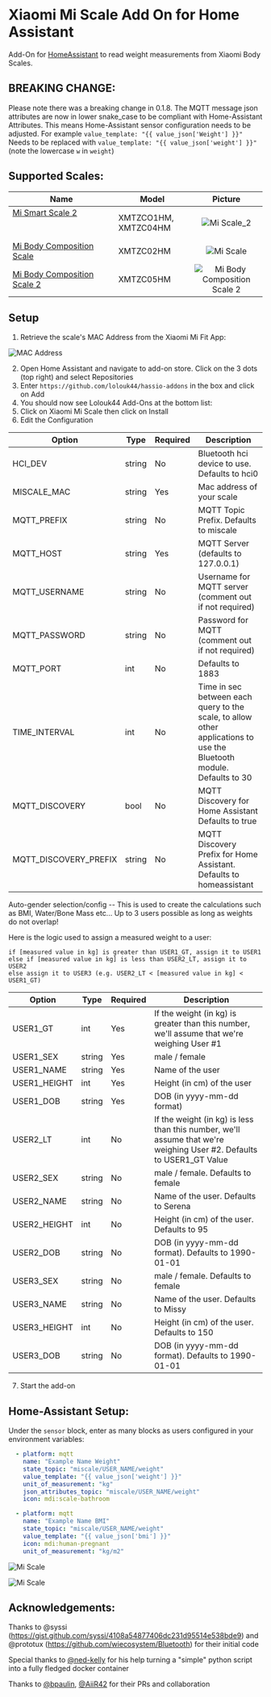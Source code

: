 # Xiaomi Mi Scale Add On for Home Assistant

Add-On for [HomeAssistant](https://www.home-assistant.io/) to read weight measurements from Xiaomi Body Scales.

## BREAKING CHANGE:
Please note there was a breaking change in 0.1.8. The MQTT message json attributes are now in lower snake_case to be compliant with Home-Assistant Attributes.
This means Home-Assistant sensor configuration needs to be adjusted.
For example 
`value_template: "{{ value_json['Weight'] }}"`
Needs to be replaced with
`value_template: "{{ value_json['weight'] }}"`
(note the lowercase `w` in `weight`)

## Supported Scales:
Name | Model | Picture
--- | --- | :---:
[Mi Smart Scale 2](https://www.mi.com/global/scale) &nbsp; &nbsp; &nbsp; &nbsp; &nbsp; &nbsp; &nbsp; &nbsp; &nbsp; &nbsp; &nbsp; &nbsp; &nbsp; &nbsp; &nbsp; &nbsp; &nbsp; &nbsp; &nbsp; &nbsp; &nbsp; &nbsp; &nbsp; &nbsp; &nbsp; &nbsp; &nbsp; &nbsp; &nbsp; &nbsp; &nbsp; &nbsp; &nbsp; &nbsp; &nbsp; &nbsp; &nbsp; &nbsp; &nbsp; &nbsp; &nbsp; &nbsp; &nbsp; &nbsp; &nbsp; &nbsp; &nbsp; | XMTZCO1HM, XMTZC04HM | ![Mi Scale_2](https://github.com/lolouk44/xiaomi_mi_scale/blob/master/Screenshots/Mi_Smart_Scale_2_Thumb.png)
[Mi Body Composition Scale](https://www.mi.com/global/mi-body-composition-scale/) | XMTZC02HM | ![Mi Scale](https://github.com/lolouk44/xiaomi_mi_scale/blob/master/Screenshots/Mi_Body_Composition_Scale_Thumb.png)
[Mi Body Composition Scale 2](https://c.mi.com/thread-2289389-1-0.html) | XMTZC05HM | ![Mi Body Composition Scale 2](https://github.com/lolouk44/xiaomi_mi_scale/blob/master/Screenshots/Mi_Body_Composition_Scale_2_Thumb.png)


## Setup

1. Retrieve the scale's MAC Address from the Xiaomi Mi Fit App:

![MAC Address](https://github.com/lolouk44/xiaomi_mi_scale/blob/master/Screenshots/MAC_Address.png)

2. Open Home Assistant and navigate to add-on store. Click on the 3 dots (top right) and select Repositories
3. Enter `https://github.com/lolouk44/hassio-addons` in the box and click on Add
4. You should now see Lolouk44 Add-Ons at the bottom list:
5. Click on Xiaomi Mi Scale then click on Install
6. Edit the Configuration


Option | Type | Required | Description
--- | --- | --- | ---
HCI_DEV | string | No | Bluetooth hci device to use. Defaults to hci0
MISCALE_MAC | string | Yes | Mac address of your scale
MQTT_PREFIX | string | No | MQTT Topic Prefix. Defaults to miscale
MQTT_HOST | string | Yes | MQTT Server (defaults to 127.0.0.1)
MQTT_USERNAME | string | No | Username for MQTT server (comment out if not required)
MQTT_PASSWORD | string | No | Password for MQTT (comment out if not required)
MQTT_PORT | int | No | Defaults to 1883
TIME_INTERVAL | int | No | Time in sec between each query to the scale, to allow other applications to use the Bluetooth module. Defaults to 30
MQTT_DISCOVERY | bool | No | MQTT Discovery for Home Assistant Defaults to true
MQTT_DISCOVERY_PREFIX | string | No | MQTT Discovery Prefix for Home Assistant. Defaults to homeassistant


Auto-gender selection/config -- This is used to create the calculations such as BMI, Water/Bone Mass etc...
Up to 3 users possible as long as weights do not overlap!

Here is the logic used to assign a measured weight to a user:
```
if [measured value in kg] is greater than USER1_GT, assign it to USER1
else if [measured value in kg] is less than USER2_LT, assign it to USER2
else assign it to USER3 (e.g. USER2_LT < [measured value in kg] < USER1_GT)
```

Option | Type | Required | Description
--- | --- | --- | ---
USER1_GT | int | Yes | If the weight (in kg) is greater than this number, we'll assume that we're weighing User #1
USER1_SEX | string | Yes | male / female
USER1_NAME | string | Yes | Name of the user
USER1_HEIGHT | int | Yes | Height (in cm) of the user
USER1_DOB | string | Yes | DOB (in yyyy-mm-dd format)
USER2_LT | int | No | If the weight (in kg) is less than this number, we'll assume that we're weighing User #2. Defaults to USER1_GT Value
USER2_SEX | string | No | male / female. Defaults to female
USER2_NAME | string | No | Name of the user. Defaults to Serena
USER2_HEIGHT | int | No |Height (in cm) of the user. Defaults to 95
USER2_DOB | string | No | DOB (in yyyy-mm-dd format). Defaults to 1990-01-01
USER3_SEX | string | No | male / female. Defaults to female
USER3_NAME | string | No | Name of the user. Defaults to Missy
USER3_HEIGHT | int | No |Height (in cm) of the user. Defaults to 150
USER3_DOB | string | No | DOB (in yyyy-mm-dd format). Defaults to 1990-01-01


7. Start the add-on


## Home-Assistant Setup:
Under the `sensor` block, enter as many blocks as users configured in your environment variables:

```yaml
  - platform: mqtt
    name: "Example Name Weight"
    state_topic: "miscale/USER_NAME/weight"
    value_template: "{{ value_json['weight'] }}"
    unit_of_measurement: "kg"
    json_attributes_topic: "miscale/USER_NAME/weight"
    icon: mdi:scale-bathroom

  - platform: mqtt
    name: "Example Name BMI"
    state_topic: "miscale/USER_NAME/weight"
    value_template: "{{ value_json['bmi'] }}"
    icon: mdi:human-pregnant
    unit_of_measurement: "kg/m2"

```

![Mi Scale](https://github.com/lolouk44/xiaomi_mi_scale/blob/master/Screenshots/HA_Lovelace_Card.png)

![Mi Scale](https://github.com/lolouk44/xiaomi_mi_scale/blob/master/Screenshots/HA_Lovelace_Card_Details.png)

## Acknowledgements:
Thanks to @syssi (https://gist.github.com/syssi/4108a54877406dc231d95514e538bde9) and @prototux (https://github.com/wiecosystem/Bluetooth) for their initial code

Special thanks to [@ned-kelly](https://github.com/ned-kelly) for his help turning a "simple" python script into a fully fledged docker container

Thanks to [@bpaulin](https://github.com/bpaulin), [@AiiR42](https://github.com/AiiR42) for their PRs and collaboration
